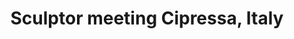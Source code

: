 ---
layout: artwork-detail
title: "Sculptor meeting Cipressa, Italy"
category: "Site Specific"
category_url: "/site-specific/"
material: "Various materials"
year: "25 june - 5 july 2009"
images:
  - file: "site-specific/cipressa/di%20notte2a.jpg"
    title: "Villa Biener"
  - file: "site-specific/cipressa/P1060583%20pijl.jpg"
    caption: "The place"
  - file: "site-specific/cipressa/P1060421.jpg"
    caption: "Two olive trees"
  - file: "site-specific/cipressa/P1060461.jpg"
    caption: "The making off...."
  - file: "site-specific/cipressa/judit%20foto%20006.jpg"
  - file: "site-specific/cipressa/P1060641.jpg"
  - file: "site-specific/cipressa/P1060716.jpg"
    caption: "\"Il sogno degli ulivi\", installation with sound chair"
  - file: "site-specific/cipressa/P1060717.jpg"
    caption: "View from the chair"
---